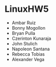 # LinuxHW5
* Ambar Ruiz
* Bonny Mogollon
* Bryan Pulla 
* Czerinton Kunaraja
* John Stulich
* Napoleon Santana
* Rebecca Tobias
* Alexander Vega
